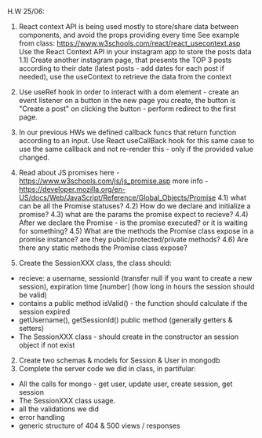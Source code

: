 H.W 25/06:
1) React context API is being used mostly to store/share data between components, and avoid the props providing every time
See example from class: https://www.w3schools.com/react/react_usecontext.asp
Use the React Context API in your instagram app to store the posts data
1.1) Create another instagram page, that presents the TOP 3 posts according to their date (latest posts - add dates for each post if needed), use the useContext to retrieve the data from the context
2) Use useRef hook in order to interact with a dom element - create an event listener on a button in the new page you create, the button is "Create a post"
on clicking the button - perform redirect to the first page.
3) In our previous HWs we defined callback funcs that return function according to an input.
    Use React useCallBack hook for this same case to use the same callback and not re-render this - only if the provided value changed.
4) Read about JS promises here - 
https://www.w3schools.com/js/js_promise.asp
more info - https://developer.mozilla.org/en-US/docs/Web/JavaScript/Reference/Global_Objects/Promise
 4.1) what can be all the Promise statuses?
 4.2) How do we declare and initialize a promise?
 4.3) what are the params the promise expect to recieve?
 4.4) After we declare the Promise - is the promise executed? or it is waiting for something?
 4.5) What are the methods the Promise class expose in a promise instance? are they public/protected/private methods?
 4.6) Are there any static methods the Promise class expose?



 1) Create the SessionXXX class, the class should:
- recieve: a username, sessionId (transfer null if you want to create a new session), expiration time [number] (how long in hours the session should be valid)
- contains a public method isValid() - the function should calculate if the session expired
- getUsername(), getSessionId() public method (generally getters & setters)
- The SessionXXX class - should create in the constructor an session object if not exist
2) Create two schemas & models for Session & User in mongodb
3) Complete the server code we did in class, in partifular:
- All the calls for mongo - get user, update user, create session, get session
- The SessionXXX class usage.
- all the validations we did
- error handling
- generic structure of 404 & 500 views / responses